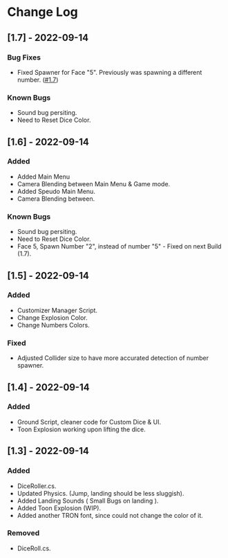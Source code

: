 # Change Log

<a name="v0.15.1"></a>
## [1.7] - 2022-09-14
### Bug Fixes
- Fixed Spawner for Face "5". Previously was spawning a different number. ([#1.7](https://github.com/Noir-Road/Dice-Simulator/commit/83bf95a5b153727ee0ef1d2ee2e5a6761b945830))
### Known Bugs
- Sound bug persiting.
- Need to Reset Dice Color.

<a name="v0.15.1"></a>
## [1.6] - 2022-09-14
### Added
- Added Main Menu
- Camera Blending between Main Menu & Game mode.
- Added Speudo Main Menu.
- Camera Blending between.
### Known Bugs
- Sound bug persiting.
- Need to Reset Dice Color.
- Face 5, Spawn Number "2", instead of number "5" - Fixed on next Build (1.7).

<a name="v0.15.1"></a>
## [1.5] - 2022-09-14
### Added
- Customizer Manager Script.
- Change Explosion Color.
- Change Numbers Colors.
### Fixed
- Adjusted Collider size to have more accurated detection of number spawner.

<a name="v0.15.1"></a>
## [1.4] - 2022-09-14
### Added
- Ground Script, cleaner code for Custom Dice & UI.
- Toon Explosion working upon lifting the dice.

<a name="v0.15.1"></a>
## [1.3] - 2022-09-14
### Added
- DiceRoller.cs.
- Updated Physics. (Jump, landing should be less sluggish).
- Added Landing Sounds ( Small Bugs on landing ).
- Added Toon Explosion (WIP).
- Added another TRON font, since could not change the color of it.
### Removed
- DiceRoll.cs.